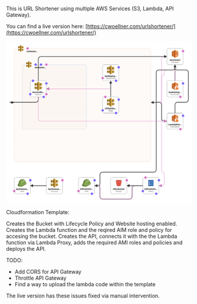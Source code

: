 This is URL Shortener using multiple AWS Services (S3, Lambda, API Gateway).

You can find a live version here: [https://cwoellner.com/urlshortener/](https://cwoellner.com/urlshortener/)

![](./new-designer.png)

Cloudformation Template:

Creates the Bucket with Lifecycle Policy and Website hosting enabled.
Creates the Lambda function and the reqired AIM role and policy for accesing the bucket.
Creates the API, connects it with the the Lambda function via Lambda Proxy, adds the required AMI roles and policies and deploys the API.

TODO:
  - Add CORS for API Gateway
  - Throttle API Gateway
  - Find a way to upload the lambda code within the template

The live version has these issues fixed via manual intervention.
